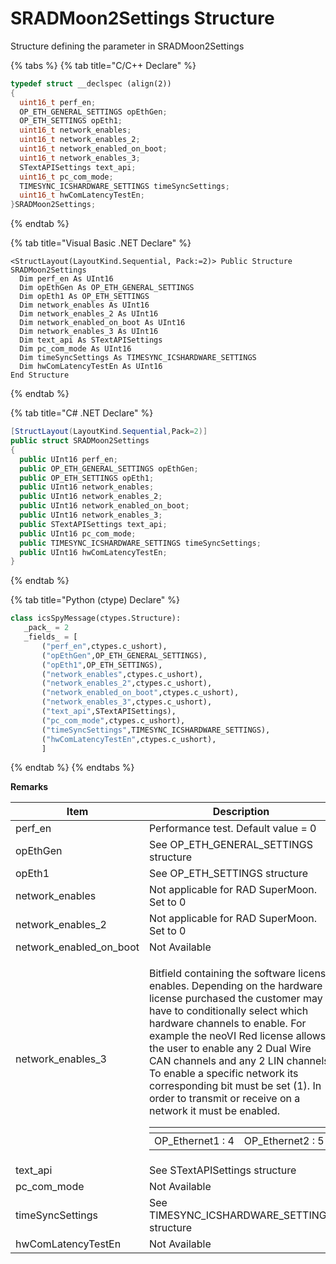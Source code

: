 # SRADMoon2Settings Structure

Structure defining the parameter in SRADMoon2Settings

{% tabs %}
{% tab title="C/C++ Declare" %}
```cpp
typedef struct __declspec (align(2))
{
  uint16_t perf_en;
  OP_ETH_GENERAL_SETTINGS opEthGen;
  OP_ETH_SETTINGS opEth1;
  uint16_t network_enables;
  uint16_t network_enables_2;
  uint16_t network_enabled_on_boot;
  uint16_t network_enables_3;
  STextAPISettings text_api;
  uint16_t pc_com_mode;
  TIMESYNC_ICSHARDWARE_SETTINGS timeSyncSettings;
  uint16_t hwComLatencyTestEn;
}SRADMoon2Settings;
```
{% endtab %}

{% tab title="Visual Basic .NET Declare" %}
```vbnet
<StructLayout(LayoutKind.Sequential, Pack:=2)> Public Structure SRADMoon2Settings
  Dim perf_en As UInt16
  Dim opEthGen As OP_ETH_GENERAL_SETTINGS
  Dim opEth1 As OP_ETH_SETTINGS
  Dim network_enables As UInt16
  Dim network_enables_2 As UInt16
  Dim network_enabled_on_boot As UInt16
  Dim network_enables_3 As UInt16
  Dim text_api As STextAPISettings
  Dim pc_com_mode As UInt16
  Dim timeSyncSettings As TIMESYNC_ICSHARDWARE_SETTINGS
  Dim hwComLatencyTestEn As UInt16
End Structure
```
{% endtab %}

{% tab title="C# .NET Declare" %}
```csharp
[StructLayout(LayoutKind.Sequential,Pack=2)]
public struct SRADMoon2Settings
{
  public UInt16 perf_en;
  public OP_ETH_GENERAL_SETTINGS opEthGen;
  public OP_ETH_SETTINGS opEth1;
  public UInt16 network_enables;
  public UInt16 network_enables_2;
  public UInt16 network_enabled_on_boot;
  public UInt16 network_enables_3;
  public STextAPISettings text_api;
  public UInt16 pc_com_mode;
  public TIMESYNC_ICSHARDWARE_SETTINGS timeSyncSettings;
  public UInt16 hwComLatencyTestEn;
}
```
{% endtab %}

{% tab title="Python (ctype) Declare" %}
```python
class icsSpyMessage(ctypes.Structure):
   _pack_ = 2
   _fields_ = [
       ("perf_en",ctypes.c_ushort),
       ("opEthGen",OP_ETH_GENERAL_SETTINGS),
       ("opEth1",OP_ETH_SETTINGS),
       ("network_enables",ctypes.c_ushort),
       ("network_enables_2",ctypes.c_ushort),
       ("network_enabled_on_boot",ctypes.c_ushort),
       ("network_enables_3",ctypes.c_ushort),
       ("text_api",STextAPISettings),
       ("pc_com_mode",ctypes.c_ushort),
       ("timeSyncSettings",TIMESYNC_ICSHARDWARE_SETTINGS),
       ("hwComLatencyTestEn",ctypes.c_ushort),
       ]
```
{% endtab %}
{% endtabs %}

**Remarks**

| Item                       | Description                                                                                                                                                                                                                                                                                                                                                                                                                                                                                                                                                                                       |
| -------------------------- | ------------------------------------------------------------------------------------------------------------------------------------------------------------------------------------------------------------------------------------------------------------------------------------------------------------------------------------------------------------------------------------------------------------------------------------------------------------------------------------------------------------------------------------------------------------------------------------------------- |
| perf\_en                   | Performance test. Default value = 0                                                                                                                                                                                                                                                                                                                                                                                                                                                                                                                                                               |
| opEthGen                   | See OP\_ETH\_GENERAL\_SETTINGS structure                                                                                                                                                                                                                                                                                                                                                                                                                                                                                                                                                          |
| opEth1                     | See OP\_ETH\_SETTINGS structure                                                                                                                                                                                                                                                                                                                                                                                                                                                                                                                                                                   |
| network\_enables           | Not applicable for RAD SuperMoon. Set to 0                                                                                                                                                                                                                                                                                                                                                                                                                                                                                                                                                        |
| network\_enables\_2        | Not applicable for RAD SuperMoon. Set to 0                                                                                                                                                                                                                                                                                                                                                                                                                                                                                                                                                        |
| network\_enabled\_on\_boot | Not Available                                                                                                                                                                                                                                                                                                                                                                                                                                                                                                                                                                                     |
| network\_enables\_3        | <p>Bitfield containing the software license enables. Depending on the hardware license purchased the customer may have to conditionally select which hardware channels to enable. For example the neoVI Red license allows the user to enable any 2 Dual Wire CAN channels and any 2 LIN channels. To enable a specific network its corresponding bit must be set (1). In order to transmit or receive on a network it must be enabled.</p><table data-header-hidden><thead><tr><th></th><th></th></tr></thead><tbody><tr><td>OP_Ethernet1 : 4</td><td>OP_Ethernet2 : 5</td></tr></tbody></table> |
| text\_api                  | See STextAPISettings structure                                                                                                                                                                                                                                                                                                                                                                                                                                                                                                                                                                    |
| pc\_com\_mode              | Not Available                                                                                                                                                                                                                                                                                                                                                                                                                                                                                                                                                                                     |
| timeSyncSettings           | See TIMESYNC\_ICSHARDWARE\_SETTINGS structure                                                                                                                                                                                                                                                                                                                                                                                                                                                                                                                                                     |
| hwComLatencyTestEn         | Not Available                                                                                                                                                                                                                                                                                                                                                                                                                                                                                                                                                                                     |
